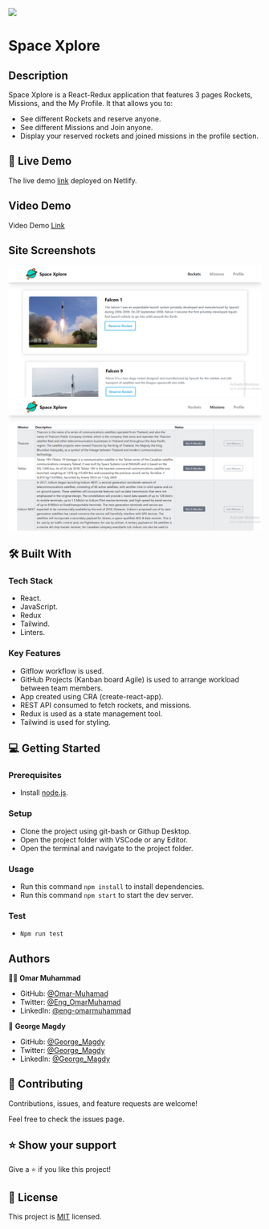 ![](https://img.shields.io/badge/Microverse-blueviolet)
# Space Xplore
## Description
Space Xplore is a React-Redux application that features 3 pages Rockets, Missions, and the My Profile.
It that allows you to:
- See different Rockets and reserve anyone.
- See different Missions and Join anyone.
- Display your reserved rockets and joined missions in the profile section.


## 🚀 Live Demo

The live demo [link](https://space-xplore.netlify.app/) deployed on Netlify.

## Video Demo

Video Demo [Link](https://drive.google.com/file/d/1MFIgsDCAyO6s45lenErA36nYgRwH3bFy/view?usp=sharing)

## Site Screenshots

![screenshot](./Screenshot-1.png)
![screenshot](./Screenshot-2.png)


## 🛠 Built With

### Tech Stack

- React.
- JavaScript.
- Redux
- Tailwind.
- Linters.

### Key Features

- Gitflow workflow is used.
- GitHub Projects (Kanban board Agile) is used to arrange workload between team members.
- App created using CRA (create-react-app).
- REST API consumed to fetch rockets, and missions.
- Redux is used as a state management tool.
- Tailwind is used for styling.

## 💻 Getting Started

### Prerequisites

- Install [node.js](https://nodejs.org/en/).
  
### Setup

- Clone the project using git-bash or Githup Desktop.
- Open the project folder with VSCode or any Editor.
- Open the terminal and navigate to the project folder.

### Usage

- Run this command `npm install` to install dependencies.
- Run this command `npm start` to start the dev server.

### Test

- `Npm run test`

## Authors

👨‍💻 **Omar Muhammad**

- GitHub: [@Omar-Muhamad](https://github.com/Omar-Muhamad)
- Twitter: [@Eng_OmarMuhamad](https://twitter.com/Eng_OmarMuhamad)
- LinkedIn: [@eng-omarmuhammad](https://www.linkedin.com/in/eng-omarmuhammad/)

👤 **George Magdy**

- GitHub: [@George_Magdy](https://github.com/gemmen29)
- Twitter: [@George_Magdy](https://twitter.com/georgtriple1)
- LinkedIn: [@George_Magdy](https://www.linkedin.com/in/george-magdy-840/)

## 🤝 Contributing

Contributions, issues, and feature requests are welcome!

Feel free to check the issues page.

## ⭐️ Show your support

Give a ⭐️ if you like this project!

## 📝 License

This project is [MIT](./MIT.md) licensed.
